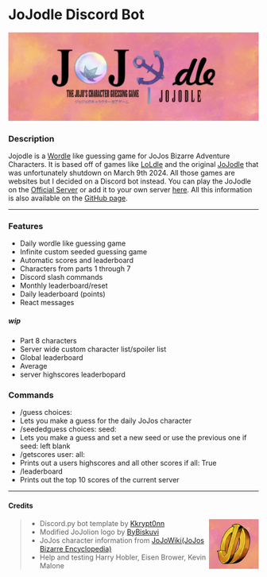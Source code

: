 # JoJodle Discord Bot
![](https://github.com/Uberchurch1/Jojodle-discordBot/blob/main/images/jojodle-banner.png?raw=true)
### Description
Jojodle is a [Wordle](https://www.nytimes.com/games/wordle/index.html "Wordle") like guessing game for JoJos Bizarre Adventure Characters. It is based off of games like [LoLdle](https://loldle.net "LoLdle") and the original [JoJodle](https://jojo-news.com/fun/jojodle/ "JoJodle") that was unfortunately shutdown on March 9th 2024. All those games are websites but I decided on a Discord bot instead. You can play the JoJodle on the [Official Server](https://discord.gg/GMZGyRHC73 "Official Server") or add it to your own server [here](https://discord.com/oauth2/authorize?client_id=1270479078411206766&permissions=2147544064&integration_type=0&scope=bot "here"). All this information is also available on the [GitHub page](https://github.com/Uberchurch1/Jojodle-discordBot/tree/main "GitHub page").

------------


### Features

- Daily wordle like guessing game
- Infinite custom seeded guessing game
- Automatic scores and leaderboard
- Characters from parts 1 through 7
- Discord slash commands
- Monthly leaderboard/reset
- Daily leaderboard (points)
- React messages
##### wip
- Part 8 characters
- Server wide custom character list/spoiler list
- Global leaderboard
- Average
- server highscores leaderbopard

### Commands
- /guess choices:
 - Lets you make a guess for the daily JoJos character
- /seededguess choices: seed:
 - Lets you make a guess and set a new seed or use the previous one if seed: left blank
- /getscores user: all:
 - Prints out a users highscores and all other scores if all: True
- /leaderboard
 - Prints out the top 10 scores of the current server
 

------------



#### Credits
<img src="https://github.com/Uberchurch1/Jojodle-discordBot/blob/main/images/jojodle-icon.png?raw=true" width="100" height="100" align="right"/>

> - Discord.py bot template by [Kkrypt0nn](https://github.com/kkrypt0nn/Python-Discord-Bot-Template "Kkrypt0nn")
> - Modified JoJolion logo by [ByBiskuvi](https://www.reddit.com/r/StardustCrusaders/comments/u3fnqu/i_made_a_unoffical_jojolion_logo/?utm_source=share&utm_medium=web3x&utm_name=web3xcss&utm_term=1&utm_content=share_button "ByBiskuvi")
> - JoJos character information from [JoJoWiki(JoJos Bizarre Encyclopedia)](https://jojowiki.com "JoJoWiki(JoJos Bizarre Encyclopedia)")
> - Help and testing Harry Hobler, Eisen Brower, Kevin Malone
